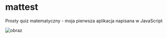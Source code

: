 # mattest
Prosty quiz matematyczny - moja pierwsza aplikacja napisana w JavaScript

![obraz](https://user-images.githubusercontent.com/108482179/211218678-326c8b7c-2cf8-4d88-9cd2-864c700f3461.png)
